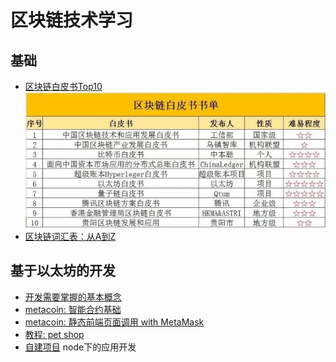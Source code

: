 # 区块链技术学习

## 基础
 * [区块链白皮书Top10](./whitepaper-top10) ![](./whitepaper-top10.png)
 * [区块链词汇表：从A到Z](http://ethfans.org/posts/blockchain-glossary-from-a-z)

## 基于以太坊的开发
 * [开发需要掌握的基本概念](./ethereum-started)
 * [metacoin: 智能合约基础](./metacoin-truffle-box) 
 * [metacoin: 静态前端页面调用 with MetaMask](./webpack-truffle-box)
 * [教程: pet shop](./pet-shop-tutorial)
 * [自建项目](./hello-truffle) node下的应用开发